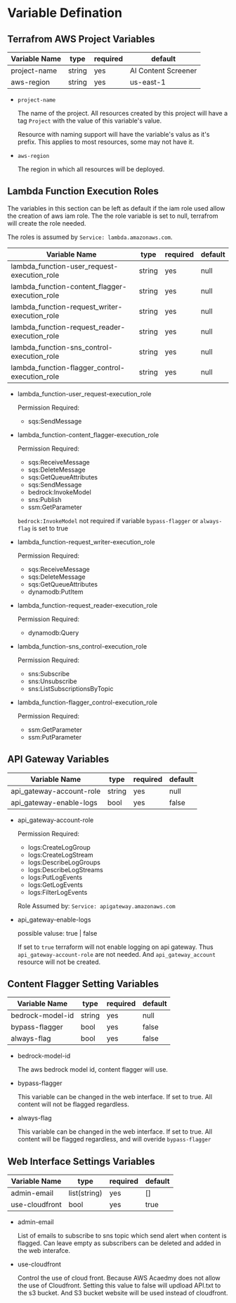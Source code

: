 # Variable Defination

## Terrafrom AWS Project Variables

| Variable Name | type   | required | default             |
| ------------- | ------ | -------- | ------------------- |
| project-name  | string | yes      | AI Content Screener |
| aws-region    | string | yes      | us-east-1           |

- `project-name`
  
   The name of the project. All resources created by this project will have a tag `Project` with the value of this variable's value.
  
   Resource with naming support will have the variable's valus as it's prefix. This applies to most resources, some may not have it.
  
- `aws-region`
  
  The region in which all resources will be deployed.

## Lambda Function Execution Roles

The variables in this section can be left as default if the iam role used allow the creation of aws iam role. The the role variable is set to null, terrafrom will create the role needed.

The roles is assumed by `Service: lambda.amazonaws.com`.

| Variable Name                                  | type   | required | default |
| ---------------------------------------------- | ------ | -------- | ------- |
| lambda_function-user_request-execution_role    | string | yes      | null    |
| lambda_function-content_flagger-execution_role | string | yes      | null    |
| lambda_function-request_writer-execution_role  | string | yes      | null    |
| lambda_function-request_reader-execution_role  | string | yes      | null    |
| lambda_function-sns_control-execution_role     | string | yes      | null    |
| lambda_function-flagger_control-execution_role | string | yes      | null    |

- lambda_function-user_request-execution_role
  
  Permission Required:
  
  - sqs:SendMessage

- lambda_function-content_flagger-execution_role

  Permission Required:
  - sqs:ReceiveMessage
  - sqs:DeleteMessage
  - sqs:GetQueueAttributes
  - sqs:SendMessage
  - bedrock:InvokeModel
  - sns:Publish
  - ssm:GetParameter
  
  `bedrock:InvokeModel` not required if variable `bypass-flagger` or `always-flag` is set to true

- lambda_function-request_writer-execution_role  

  Permission Required:

  - sqs:ReceiveMessage
  - sqs:DeleteMessage
  - sqs:GetQueueAttributes
  - dynamodb:PutItem

- lambda_function-request_reader-execution_role  

  Permission Required:
  
  - dynamodb:Query

- lambda_function-sns_control-execution_role

  Permission Required:
  
  - sns:Subscribe
  - sns:Unsubscribe
  - sns:ListSubscriptionsByTopic

- lambda_function-flagger_control-execution_role

  Permission Required:
  
  - ssm:GetParameter
  - ssm:PutParameter

## API Gateway Variables

| Variable Name            | type   | required | default |
| ------------------------ | ------ | -------- | ------- |
| api_gateway-account-role | string | yes      | null    |
| api_gateway-enable-logs  | bool   | yes      | false   |

- api_gateway-account-role
  
  Permission Required:
  - logs:CreateLogGroup
  - logs:CreateLogStream
  - logs:DescribeLogGroups
  - logs:DescribeLogStreams
  - logs:PutLogEvents
  - logs:GetLogEvents
  - logs:FilterLogEvents

  Role Assumed by: `Service: apigateway.amazonaws.com`

- api_gateway-enable-logs

  possible valuse: true | false

  If set to `true` terraform will not enable logging on api gateway. Thus `api_gateway-account-role` are not needed. And `api_gateway_account` resource will not be created.

## Content Flagger Setting Variables

| Variable Name    | type   | required | default |
| ---------------- | ------ | -------- | ------- |
| bedrock-model-id | string | yes      | null    |
| bypass-flagger   | bool   | yes      | false   |
| always-flag      | bool   | yes      | false   |

- bedrock-model-id
  
  The aws bedrock model id, content flagger will use.

- bypass-flagger

  This variable can be changed in the web interface. If set to true. All content will not be flagged regardless.

- always-flag

  This variable can be changed in the web interface. If set to true. All content will be flagged regardless, and will overide `bypass-flagger`

## Web Interface Settings Variables

| Variable Name  | type         | required | default |
|----------------|--------------|----------|---------|
| admin-email    | list(string) | yes      | []      |
| use-cloudfront | bool         | yes      | true    |

- admin-email

  List of emails to subscribe to sns topic which send alert when content is flagged. Can leave empty as subscribers can be deleted and added in the web interafce.

- use-cloudfront
  
  Control the use of cloud front. Because AWS Acaedmy does not allow the use of Cloudfront. Setting this value to false will updload API.txt to the s3 bucket. And S3 bucket website will be used instead of cloudfront.
  